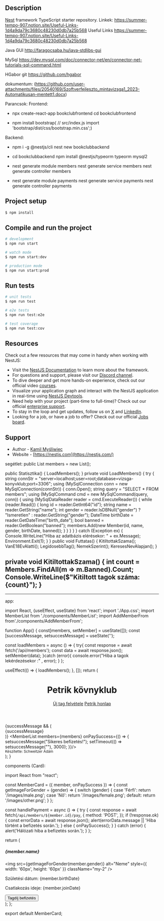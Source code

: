 
## Description

[Nest](https://github.com/nestjs/nest) framework TypeScript starter repository.
Linkek:
https://summer-tempo-907.notion.site/Useful-Links-1d4a9da79c3680c48230d0db7a25b568
Useful Links
https://summer-tempo-907.notion.site/Useful-Links-1d4a9da79c3680c48230d0db7a25b568

Java GUI
http://faragocsaba.hu/java-stdlibs-gui

MySql
https://dev.mysql.com/doc/connector-net/en/connector-net-tutorials-sql-command.html

HGabor git
https://github.com/hgabor

dokumentum: (https://github.com/user-attachments/files/20540169/Szoftverfejleszto_mintavizsga1_2023-Automatikusan-mentett1.docx)


Parancsok:
Frontend:
- npx create-react-app bookclubfrontend
  cd bookclubfrontend
  
- npm install bootstrap( // src/index.js import 'bootstrap/dist/css/bootstrap.min.css';)

Backend:
- npm i -g @nestjs/cli
  nest new bookclubbackend
  
- cd bookclubbackend
  npm install @nestjs/typeorm typeorm mysql2

- nest generate module members
  nest generate service members
  nest generate controller members

- nest generate module payments
  nest generate service payments
  nest generate controller payments




## Project setup

```bash
$ npm install
```

## Compile and run the project

```bash
# development
$ npm run start

# watch mode
$ npm run start:dev

# production mode
$ npm run start:prod
```

## Run tests

```bash
# unit tests
$ npm run test

# e2e tests
$ npm run test:e2e

# test coverage
$ npm run test:cov
```

## Resources

Check out a few resources that may come in handy when working with NestJS:

- Visit the [NestJS Documentation](https://docs.nestjs.com) to learn more about the framework.
- For questions and support, please visit our [Discord channel](https://discord.gg/G7Qnnhy).
- To dive deeper and get more hands-on experience, check out our official video [courses](https://courses.nestjs.com/).
- Visualize your application graph and interact with the NestJS application in real-time using [NestJS Devtools](https://devtools.nestjs.com).
- Need help with your project (part-time to full-time)? Check out our official [enterprise support](https://enterprise.nestjs.com).
- To stay in the loop and get updates, follow us on [X](https://x.com/nestframework) and [LinkedIn](https://linkedin.com/company/nestjs).
- Looking for a job, or have a job to offer? Check out our official [Jobs board](https://jobs.nestjs.com).

## Support

- Author - [Kamil Myśliwiec](https://twitter.com/kammysliwiec)
- Website - [https://nestjs.com](https://nestjs.com/)

segétlet:
       public List<Member> members = new List<Member>();

public Statisztika()
{
    LoadMembers();
}
private void LoadMembers()
{
    try
    {
        string connStr = "server=localhost;user=root;database=vizsga-konyvklub;port=3306";
        using (MySqlConnection conn = new MySqlConnection(connStr))
        {
            conn.Open();
            string query = "SELECT * FROM members";
            using (MySqlCommand cmd = new MySqlCommand(query, conn))
            {
                using (MySqlDataReader reader = cmd.ExecuteReader())
                {
                    while (reader.Read())
                    {
                        long id = reader.GetInt64("id");
                        string name = reader.GetString("name");
                        int gender = reader.IsDBNull("gender") ? "Ismeretlen" : reader.GetString("gender");
                        DateTime birthDate = reader.GetDateTime("birth_date");
                        bool banned = reader.GetBoolean("banned");
                        members.Add(new Member(id, name, gender, birthDate, banned));
                    }
                }
            }
        }
    }
    catch (Exception ex)
    {
        Console.WriteLine("Hiba az adatbázis elérésekor: " + ex.Message);
        Environment.Exit(1);
    }
}
public void Futtatas()
{
    KitiltottakSzama();
    VanE18EvAlatti();
    LegidosebbTag();
    NemekSzerint();
    KeresesNevAlapjan();
}

private void KitiltottakSzama()
{
    int count = Members.FindAll(m => m.Banned).Count;
    Console.WriteLine($"Kitiltott tagok száma: {count}");
}
-------

<DataGrid x:Name="MemberGrid" AutoGenerateColumns="False" CanUserAddRows="False" SelectionMode="Single" Width="687">
    <DataGrid.Columns>
        <DataGridTextColumn Header="Név" Binding="{Binding Name}" Width="*"/>
        <DataGridTextColumn Header="Nem" Binding="{Binding Gender}" Width="100"/>
        <DataGridTextColumn Header="Születési dátum" Binding="{Binding BirthDate, StringFormat=yyyy-MM-dd}" Width="150"/>
        <DataGridTextColumn Header="Kitiltva" Binding="{Binding BannedDisplay}" Width="100"/>
    </DataGrid.Columns>
</DataGrid>

----------
app:

import React, {useEffect, useState} from 'react';
import './App.css';
import MemberList from './components/MemberList';
import AddMemberFrom from'./components/AddMemberFrom';

function App() {
  const[members, setMember] = useState([]);
  const [successMessage, setsuccesMessage] = useState('');

  const loadMembers = async () => {
    try{
      const response = await fetch('/api/members');
      const data = await response.json();
      setMember(data); 
    }catch (error){
      console.error("Hiba a tagok lekérdezésekor :" , error);
    }
  };

  useEffect(() => {
    loadMembers();
  }, []);
  return (
    <div className='container py4'>
      <header className='mb-4'>
        <h1>Petrik kövnyklub</h1>
        <nav className='nay'>
          <a className='nav-link' href='#add-member'>Új tag felvétele</a>
          <a className='nav-link' href='https://petrik.hu/' target='_blank' rel='noreferrer'>Petrik honlap</a>
        </nav>
      </header>
      {successMessage && (
        <div className='alert alert-success'>{successMessage}</div>
      )}
      <MemberList members={members} onPaySuccess={() => {
        setsuccesMessage("Sikeres befizetés!");
        setTimeout(() => setsuccesMessage(""), 3000);
      }}/>
      <section id='add-member' className='mt-5'>
        <AddMemberFrom onMemberAdded={loadMembers}/>
      </section>
      <footer className='text-center mt-5'>
        <small>Készítette: Schweitzer Ádám</small>
      </footer>
    </div>
  );
}

components (Card):

import React from "react";

const MemberCard = ({ member, onPaySuccess }) => {
  const getImageForGender = (gender) => {
    switch (gender) {
      case 'Férfi':
        return '/images/male.png';
      case 'Nő':
        return '/images/female.png';
      default:
        return '/images/other.png';
    }
  };

  const handlePayment = async () => {
    try {
      const response = await fetch(`/api/members/${member.id}/pay`, {
        method: 'POST',
      });
      if (!response.ok) {
        const errorData = await response.json();
        alert(errorData.message || 'Hiba történt a befizetés során.');
      } else {
        onPaySuccess();
      }
    } catch (error) {
      alert('Hálózati hiba a befizetés során.');
    }
  };

  return (
    <div className="card mb-4 shadow-sm">
      <div className="card-body text-center">
        <h5 className="card-title">{member.name}</h5>
        <img
          src={getImageForGender(member.gender)}
          alt="Neme"
          style={{ width: '60px', height: '60px' }}
          className="my-2"
        />
        <p>Születési dátum: {member.birthDate}</p>
        <p>Csatlakozás ideje: {member.joinDate}</p>
        <button className="btn btn-success mt-2" onClick={handlePayment}>
          Tagdíj befizetés
        </button>
      </div>
    </div>
  );
};

export default MemberCard;
